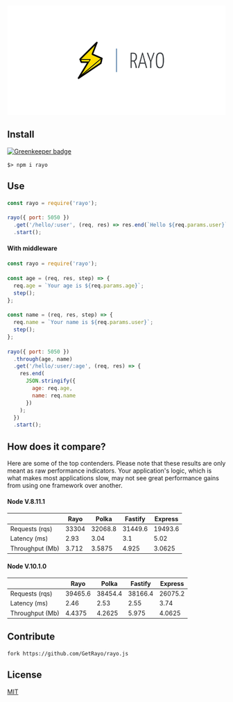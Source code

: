 <p align="center">
  <img src="https://raw.githubusercontent.com/GetRayo/Assets/master/Images/Cover.png" alt="Rayo" />
</p>


## Install

[![Greenkeeper badge](https://badges.greenkeeper.io/GetRayo/rayo.js.svg)](https://greenkeeper.io/)

```
$> npm i rayo
```

## Use

```js
const rayo = require('rayo');

rayo({ port: 5050 })
  .get('/hello/:user', (req, res) => res.end(`Hello ${req.params.user}`))
  .start();
```

#### With middleware

```js
const rayo = require('rayo');

const age = (req, res, step) => {
  req.age = `Your age is ${req.params.age}`;
  step();
};

const name = (req, res, step) => {
  req.name = `Your name is ${req.params.user}`;
  step();
};

rayo({ port: 5050 })
  .through(age, name)
  .get('/hello/:user/:age', (req, res) => {
    res.end(
      JSON.stringify({
        age: req.age,
        name: req.name
      })
    );
  })
  .start();
```



## How does it compare?

Here are some of the top contenders. Please note that these results are only meant as raw performance indicators. Your application's logic, which is what makes most applications slow, may not see great performance gains from using one framework over another.

#### Node V.8.11.1
 &nbsp;         | Rayo  | Polka   | Fastify | Express
--------------- | ----- | ------- | ------- | -------
Requests (rqs)  | 33304 | 32068.8 | 31449.6 | 19493.6
Latency (ms)    | 2.93  | 3.04    | 3.1     | 5.02
Throughput (Mb) | 3.712 | 3.5875  | 4.925   | 3.0625

#### Node V.10.1.0
 &nbsp;         | Rayo    | Polka   | Fastify | Express
--------------- | ------- | ------- | ------- | -------
Requests (rqs)  | 39465.6 | 38454.4 | 38166.4 | 26075.2
Latency (ms)    | 2.46    | 2.53    | 2.55    | 3.74
Throughput (Mb) | 4.4375  | 4.2625  | 5.975   | 4.0625


## Contribute
```
fork https://github.com/GetRayo/rayo.js
```


## License

[MIT](https://github.com/GetRayo/rayo.js/blob/master/LICENSE)

